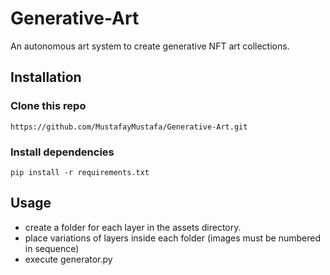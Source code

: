 # Generative-Art
An autonomous art system to create generative NFT art collections.

## Installation

### Clone this repo
```https://github.com/MustafayMustafa/Generative-Art.git```
### Install dependencies
```pip install -r requirements.txt```

## Usage
* create a folder for each layer in the assets directory.
* place variations of layers inside each folder (images must be numbered in sequence)
* execute generator.py